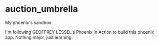 # auction_umbrella
My phoenix's sandbox

I'm following GEOFFREY LESSEL's Phoenix in Action to build this phoenix app. Nothing major, just learning.
